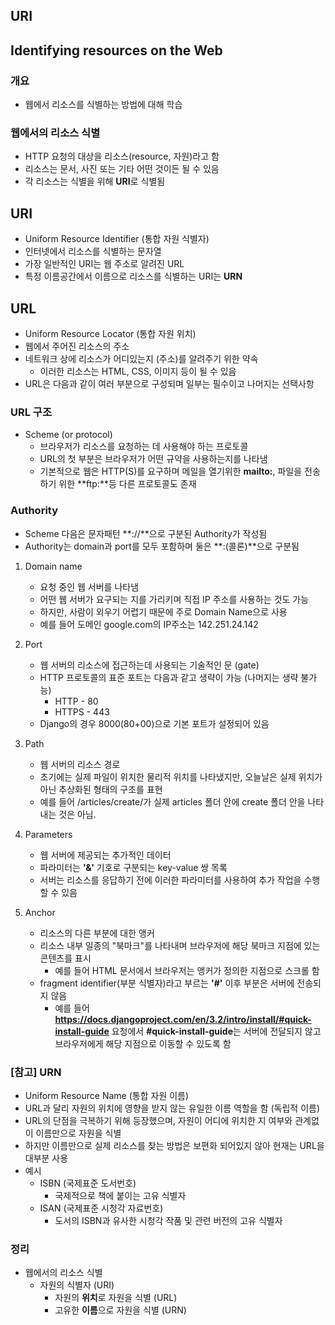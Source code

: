 URI
----------

## Identifying resources on the Web
### 개요
- 웹에서 리소스를 식별하는 방법에 대해 학습

### 웹에서의 리소스 식별
- HTTP 요청의 대상을 리소스(resource, 자원)라고 함
- 리소스는 문서, 사진 또는 기타 어떤 것이든 될 수 있음
- 각 리소스는 식별을 위해 **URI**로 식별됨


## URI
- Uniform Resource Identifier (통합 자원 식별자)
- 인터넷에서 리소스를 식별하는 문자열
- 가장 일반적인 URI는 웹 주소로 알려진 URL
- 특정 이름공간에서 이름으로 리소스를 식별하는 URI는 **URN**

## URL
- Uniform Resource Locator (통합 자원 위치)
- 웹에서 주어진 리소스의 주소
- 네트워크 상에 리소스가 어디있는지 (주소)를 알려주기 위한 약속
  - 이러한 리소스는 HTML, CSS, 이미지 등이 될 수 있음
- URL은 다음과 같이 여러 부분으로 구성되며 일부는 필수이고 나머지는 선택사항

### URL 구조
- Scheme (or protocol)
  - 브라우저가 리소스를 요청하는 데 사용해야 하는 프로토콜
  - URL의 첫 부분은 브라우저가 어떤 규약을 사용하는지를 나타냄
  - 기본적으로 웹은 HTTP(S)를 요구하며 메일을 열기위한 **mailto:**, 파일을 전송하기 위한 **ftp:**등 다른 프로토콜도 존재

### Authority
  - Scheme 다음은 문자패턴 **://**으로 구분된 Authority가 작성됨
  - Authority는 domain과 port를 모두 포함하며 둘은 **:(콜론)**으로 구분됨
  
  1. Domain name
       - 요청 중인 웹 서버를 나타냄
       - 어떤 웹 서버가 요구되는 지를 가리키며 직접 IP 주소를 사용하는 것도 가능
       - 하지만, 사람이 외우기 어렵기 때문에 주로 Domain Name으로 사용
       - 예를 들어 도메인 google.com의 IP주소는 142.251.24.142
  2. Port
       - 웹 서버의 리소스에 접근하는데 사용되는 기술적인 문 (gate)
       - HTTP 프로토콜의 표준 포트는 다음과 같고 생략이 가능 (나머지는 생략 불가능)
         - HTTP - 80
         - HTTPS - 443
       - Django의 경우 8000(80+00)으로 기본 포트가 설정되어 있음
  3. Path
       - 웹 서버의 리소스 경로
       - 초기에는 실제 파일이 위치한 물리적 위치를 나타냈지만, 오늘날은 실제 위치가 아닌 추상화된 형태의 구조를 표현
       - 예를 들어 /articles/create/가 실제 articles 폴더 안에 create 폴더 안을 나타내는 것은 아님.
  4. Parameters
       - 웹 서버에 제공되는 추가적인 데이터
       - 파라미터는 **'&'** 기호로 구분되는 key-value 쌍 목록
       - 서버는 리소스를 응답하기 전에 이러한 파라미터를 사용하여 추가 작업을 수행할 수 있음

  5. Anchor
    
      - 리소스의 다른 부분에 대한 앵커
      - 리소스 내부 일종의 "북마크"를 나타내며 브라우저에 해당 북마크 지점에 있는 콘텐츠를 표시 
        - 예를 들어 HTML 문서에서 브라우저는 앵커가 정의한 지점으로 스크롤 함
      - fragment identifier(부분 식별자)라고 부르는 **'#'** 이후 부분은 서버에 전송되지 않음 
        - 예를 들어 **https://docs.djangoproject.com/en/3.2/intro/install/#quick-install-guide** 요청에서 **#quick-install-guide**는 서버에 전달되지 않고 브라우저에게 해당 지점으로 이동할 수 있도록 함

### [참고] URN
- Uniform Resource Name (통합 자원 이름)
- URL과 달리 자원의 위치에 영향을 받지 않는 유일한 이름 역할을 함 (독립적 이름)
- URL의 단점을 극복하기 위해 등장했으며, 자원이 어디에 위치한 지 여부와 관계없이 이름만으로 자원을 식별
- 하지만 이름만으로 실제 리소스를 찾는 방법은 보편화 되어있지 않아 현재는 URL을 대부분 사용
- 예시
  - ISBN (국제표준 도서번호)
    - 국제적으로 책에 붙이는 고유 식별자
  - ISAN (국제표준 시청각 자료번호)
    - 도서의 ISBN과 유사한 시청각 작품 및 관련 버전의 고유 식별자

### 정리
- 웹에서의 리소스 식별
  - 자원의 식별자 (URI)
    - 자원의 **위치**로 자원을 식별 (URL)
    - 고유한 **이름**으로 자원을 식별 (URN)